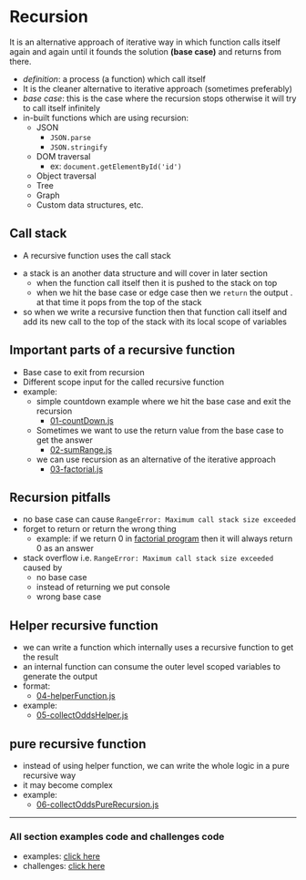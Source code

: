 # Recursion

It is an alternative approach of iterative way in which function calls itself again and again until it founds the solution **(base case)** and returns from there.

- *definition*: a process (a function) which call itself
- It is the cleaner alternative to iterative approach (sometimes preferably)
- *base case*: this is the case where the recursion stops otherwise it will try to call itself infinitely
- in-built functions which are using recursion:
  - JSON
    - `JSON.parse`
    - `JSON.stringify`
  - DOM traversal
    - ex: `document.getElementById('id')`
  - Object traversal
  - Tree
  - Graph
  - Custom data structures, etc.

## Call stack

- A recursive function uses the call stack
<!-- TODO: link the stack section once it is done -->
- a stack is an another data structure and will cover in later section
  - when the function call itself then it is pushed to the stack on top
  - when we hit the base case or edge case then we `return` the output .
    at that time it pops from the top of the stack
- so when we write a recursive function then that function call itself
  and add its new call to the top of the stack with its local scope of variables

## Important parts of a recursive function

- Base case to exit from recursion
- Different scope input for the called recursive function
- example:
  - simple countdown example where we hit the base case and exit the recursion
    - [01-countDown.js](./examples/examples.html#01-countdownjs)
  - Sometimes we want to use the return value from the base case to get the answer
    - [02-sumRange.js]('./../examples/examples.html#02-sumrangejs)
  - we can use recursion as an alternative of the iterative approach
    - [03-factorial.js](./examples/examples.html#03-factorialjs)

## Recursion pitfalls

- no base case can cause `RangeError: Maximum call stack size exceeded`
- forget to return or return the wrong thing
  - example: if we return 0 in [factorial program](./examples/examples.html#03-factorialjs)
    then it will always return 0 as an answer
- stack overflow i.e. `RangeError: Maximum call stack size exceeded` caused by
  - no base case
  - instead of returning we put console
  - wrong base case

## Helper recursive function

- we can write a function which internally uses a recursive function to get the result
- an internal function can consume the outer level scoped variables to generate the output
- format:
  - [04-helperFunction.js](./examples/examples.html#04-helperfunctionjs)
- example:
  - [05-collectOddsHelper.js](./examples/examples.html#05-collectoddshelperjs)

## pure recursive function

- instead of using helper function, we can write the whole logic in a pure recursive way
- it may become complex
- example:
  - [06-collectOddsPureRecursion.js](./examples/examples.html#06-collectoddspurerecursionjs)

---

### All section examples code and challenges code
- examples: [click here](./examples/examples.html)
- challenges: [click here](./challenges/challenges.html)
